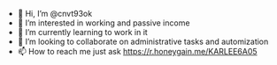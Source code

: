 - 👋 Hi, I’m @cnvt93ok
- 👀 I’m interested in working and passive income
- 🌱 I’m currently learning to work in it
- 💞️ I’m looking to collaborate on administrative tasks and automization
- 📫 How to reach me just ask https://r.honeygain.me/KARLEE6A05
<!---
cnvt93ok/cnvt93ok is a ✨ special ✨ repository because its `README.md` (this file) appears on your GitHub profile.
You can click the Preview link to take a look at your changes.
--->
